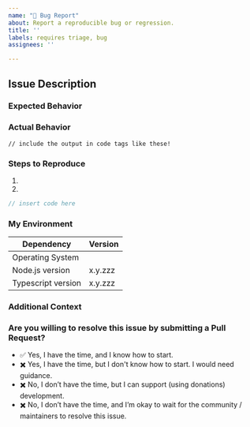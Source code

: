 ```yaml
---
name: "🐛 Bug Report"
about: Report a reproducible bug or regression.
title: ''
labels: requires triage, bug
assignees: ''

---
```


<!--
  Please follow the template.  If you don't, your issue may be closed.

  Have a question?  This is the CustomConsoleColors issue tracker - and not the right place
  for general support or questions.  Instead, check the "Support" Documentation
  on the best places to ask questions!

  https://github.com/ialopezg/custom-logger-service/blob/master/docs/support.md
-->

## Issue Description

### Expected Behavior

<!--
  A clear and concise description of what you expected to happen.
-->


### Actual Behavior

<!--
  A clear and concise description of what actually happened.

  Please wrap any error messages or output in code tags, instead of images.
-->

```
// include the output in code tags like these!
```


### Steps to Reproduce

<!--
  Your bug will be investigated much faster if we can run your code, and it doesn't
  have dependencies other than CustomConsoleColors. Issues without reproduction steps or
  code examples may be closed as not actionable.

  Please try to provide a Minimal, Complete, and Verifiable example.
  http://stackoverflow.com/help/mcve
-->

1.
2.

```typescript
// insert code here
```

### My Environment

<!--
  Please add any other relevant dependencies to this table at the end.
  For example: Electron, React Native, or NestJS.
-->

| Dependency         | Version |
|--------------------|---------|
| Operating System   |         |
| Node.js version    | x.y.zzz | <!-- run `node -v` to obtain this -->
| Typescript version | x.y.zzz | <!-- run `npm list typescript` to obtain this -->


### Additional Context

<!--
  Add any other context about the bug report here.
-->



### Are you willing to resolve this issue by submitting a Pull Request?

<!-- Put "✅" (:white_check_mark:) to one of these options, left "✖️" (:heavy_multiplication_x:) others: -->

- ✅ Yes, I have the time, and I know how to start.
- ✖️ Yes, I have the time, but I don't know how to start. I would need guidance.
- ✖️ No, I don’t have the time, but I can support (using donations) development.
- ✖️ No, I don’t have the time, and I’m okay to wait for the community / maintainers to resolve this issue.


<!--
  Remember that first-time contributors are welcome! 🙌
  👋 Have a great day, and thank you for the bug report!
-->
